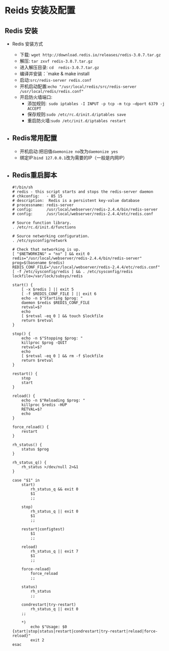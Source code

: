 # Reids 安装及配置

## Redis 安装

- Redis 安装方式

  - 下载: `wget http://download.redis.io/releases/redis-3.0.7.tar.gz`
  - 解压: `tar zxvf redis-3.0.7.tar.gz`
  - 进入解压目录: `cd  redis-3.0.7.tar.gz`
  - 编译并安装：`make & make install
  - 启动:`src/redis-server redis.conf`
  - 开机启动配置:`echo "/usr/local/redis/src/redis-server /usr/local/redis/redis.conf" `
  - 开启防火墙端口:
    - 添加规则:` sudo iptables -I INPUT -p tcp -m tcp —dport 6379 -j ACCEPT`
    - 保存规则:`sudo /etc/rc.d/init.d/iptables save `
    - 重启防火墙:`sudo /etc/init.d/iptables restart`

- ## Redis常用配置

  - 开机启动:把旧值`daemonize no`改为`daemonize yes`
  - 绑定IP:`bind 127.0.0.1`改为需要的IP（一般是内网IP）

- ## Redis重启脚本

  ```
  #!/bin/sh
  # redis - this script starts and stops the redis-server daemon
  # chkconfig:   - 85 15
  # description:  Redis is a persistent key-value database
  # processname: redis-server
  # config:      /usr/local/webserver/redis-2.4.4/bin/redis-server
  # config:      /usr/local/webserver/redis-2.4.4/etc/redis.conf

  # Source function library.
  . /etc/rc.d/init.d/functions

  # Source networking configuration.
  . /etc/sysconfig/network

  # Check that networking is up.
  [ "$NETWORKING" = "no" ] && exit 0
  redis="/usr/local/webserver/redis-2.4.4/bin/redis-server"
  prog=$(basename $redis)
  REDIS_CONF_FILE="/usr/local/webserver/redis-2.4.4/etc/redis.conf"
  [ -f /etc/sysconfig/redis ] && . /etc/sysconfig/redis
  lockfile=/var/lock/subsys/redis

  start() {
      [ -x $redis ] || exit 5
      [ -f $REDIS_CONF_FILE ] || exit 6
      echo -n $"Starting $prog: "
      daemon $redis $REDIS_CONF_FILE
      retval=$?
      echo
      [ $retval -eq 0 ] && touch $lockfile
      return $retval
  }

  stop() {
      echo -n $"Stopping $prog: "
      killproc $prog -QUIT
      retval=$?
      echo
      [ $retval -eq 0 ] && rm -f $lockfile
      return $retval
  }

  restart() {
      stop
      start
  }

  reload() {
      echo -n $"Reloading $prog: "
      killproc $redis -HUP
      RETVAL=$?
      echo
  }

  force_reload() {
      restart
  }

  rh_status() {
      status $prog
  }

  rh_status_q() {
      rh_status >/dev/null 2>&1
  }

  case "$1" in
      start)
          rh_status_q && exit 0
          $1
          ;;

      stop)
          rh_status_q || exit 0
          $1
          ;;

      restart|configtest)
          $1
          ;;

      reload)
          rh_status_q || exit 7
          $1
          ;;

      force-reload)
          force_reload
          ;;

      status)
          rh_status
          ;;

      condrestart|try-restart)
          rh_status_q || exit 0
      ;;

      *)
          echo $"Usage: $0 {start|stop|status|restart|condrestart|try-restart|reload|force-reload}"
          exit 2
  esac
  ```

  ​

  ​